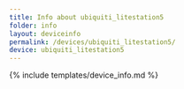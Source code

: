 ```yaml
---
title: Info about ubiquiti_litestation5
folder: info
layout: deviceinfo
permalink: /devices/ubiquiti_litestation5/
device: ubiquiti_litestation5
---
```

{% include templates/device_info.md %}
